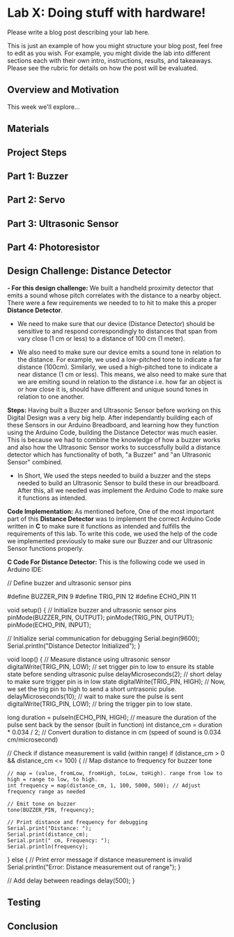 # Lab X: Doing stuff with hardware!

Please write a blog post describing your lab here.

This is just an example of how you might structure your blog post, feel free to edit as you wish. For example, you might divide the lab into different sections each with their own intro, instructions, results, and takeaways. Please see the rubric for details on how the post will be evaluated.

## Overview and Motivation
This week we'll explore...

## Materials

## Project Steps

## Part 1: Buzzer




## Part 2: Servo


## Part 3: Ultrasonic Sensor



## Part 4: Photoresistor




## Design Challenge: Distance Detector

 
 **- For this design challenge:** We built a handheld proximity detector that emits a sound whose pitch correlates with the distance to a nearby object. There were a few requirements we needed to to hit to make this a proper **Distance Detector**.

 -  We need to make sure that our device (Distance Detector) should be sensitive to and respond correspondingly to distances that span from vary close (1 cm or less) to a distance of 100 cm (1 meter).

 - We also need to make sure our device emits a sound tone in relation to the distance. For example, we used a low-pitched tone to indicate a far distance (100cm). Similarly, we used a high-pitched tone to indicate a near distance (1 cm or less). This means, we also need to make sure that we are emiting sound in relation to the distance i.e. how far an object is or how close it is, should have different and unique sound tones in relation to one another.



**Steps:** Having built a Buzzer and Ultrasonic Sensor before working on this Digital Design was a very big help. After independantly building each of these Sensors in our Arduino Breadboard, and learning how they function using the Arduino Code, building the Distance Detector was much easier. This is because we had to combine the knowledge of how a buzzer works and also how the Ultrasonic Sensor works to successfully build a distance detector which has functionality of both, "a Buzzer" and "an Ultrasonic Sensor" combined.





- In Short, We used the steps needed to build a buzzer and the steps needed to build an Ultrasonic Sensor to build these in our breadboard. After this, all we needed was implement the Arduino Code to make sure it functions as intended.


**Code Implementation:** As mentioned before, One of the most important part of this **Distance Detector** was to implement the correct Arduino Code written in **C** to make sure it functions as intended and fulfills the requirements of this lab. To write this code, we used the help of the code we implemented previously to make sure our Buzzer and our Ultrasonic Sensor functions properly. 



**C Code For Distance Detector:** This is the following code we used in Arduino IDE:



// Define buzzer and ultrasonic sensor pins

#define BUZZER_PIN 9 
#define TRIG_PIN 12 
#define ECHO_PIN 11  

void setup() {
  // Initialize buzzer and ultrasonic sensor pins
  pinMode(BUZZER_PIN, OUTPUT);
  pinMode(TRIG_PIN, OUTPUT);
  pinMode(ECHO_PIN, INPUT);
  
  // Initialize serial communication for debugging
  Serial.begin(9600);
  Serial.println("Distance Detector Initialized");
}

void loop() {
  // Measure distance using ultrasonic sensor
  digitalWrite(TRIG_PIN, LOW); // set trigger pin to low to ensure its stable state before sending ultrasonic pulse
  delayMicroseconds(2);  // short delay to make sure trigger pin is in low state
  digitalWrite(TRIG_PIN, HIGH); // Now, we set the trig pin to high to send a short untrasonic pulse. 
  delayMicroseconds(10); // wait to make sure the pulse is sent
  digitalWrite(TRIG_PIN, LOW); // bring the trigger pin to low state.
  
  long duration = pulseIn(ECHO_PIN, HIGH); // measure the duration of the pulse sent back by the sensor (built in function)
  int distance_cm = duration * 0.034 / 2; // Convert duration to distance in cm (speed of sound is 0.034 cm/microsecond)
  
  // Check if distance measurement is valid (within range)
  if (distance_cm > 0 && distance_cm <= 100) {
    // Map distance to frequency for buzzer tone

    // map = (value, fromLow, fromHigh, toLow, toHigh). range from low to high = range to low, to high.
    int frequency = map(distance_cm, 1, 100, 5000, 500); // Adjust frequency range as needed
    
    // Emit tone on buzzer
    tone(BUZZER_PIN, frequency);
  
    // Print distance and frequency for debugging
    Serial.print("Distance: ");
    Serial.print(distance_cm);
    Serial.print(" cm, Frequency: ");
    Serial.println(frequency);
  } else {
    // Print error message if distance measurement is invalid
    Serial.println("Error: Distance measurement out of range");
  }
  
  // Add delay between readings
  delay(500);
}







## Testing

## Conclusion




